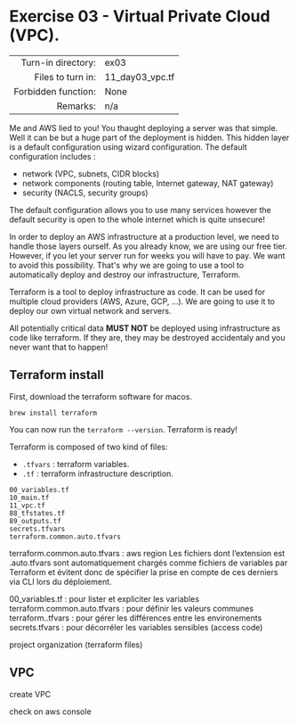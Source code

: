# Exercise 03 - Virtual Private Cloud (VPC).

|                         |                    |
| -----------------------:| ------------------ |
|   Turn-in directory:    |  ex03              |
|   Files to turn in:     |  11_day03_vpc.tf   |
|   Forbidden function:   |  None              |
|   Remarks:              |  n/a               |

Me and AWS lied to you! You thaught deploying a server was that simple. Well it can be but a huge part of the deployment is hidden. This hidden layer is a default configuration using wizard configuration. The default configuration includes :
- network (VPC, subnets, CIDR blocks)
- network components (routing table, Internet gateway, NAT gateway)
- security (NACLS, security groups)

The default configuration allows you to use many services however the default security is open to the whole internet which is quite unsecure!

In order to deploy an AWS infrastructure at a production level, we need to handle those layers ourself. As you already know, we are using our free tier. However, if you let your server run for weeks you will have to pay. We want to avoid this possibility. That's why we are going to use a tool to automatically deploy and destroy our infrastructure, Terraform.

Terraform is a tool to deploy infrastructure as code. It can be used for multiple cloud providers (AWS, Azure, GCP, ...). We are going to use it to deploy our own virtual network and servers.

All potentially critical data **MUST NOT** be deployed using infrastructure as code like terraform. If they are, they may be destroyed accidentaly and you never want that to happen!

## Terraform install

First, download the terraform software for macos.

```
brew install terraform
```

You can now run the `terraform --version`. Terraform is ready!

Terraform is composed of two kind of files:
- `.tfvars` : terraform variables.
- `.tf` : terraform infrastructure description.

```
00_variables.tf
10_main.tf
11_vpc.tf
88_tfstates.tf
89_outputs.tf
secrets.tfvars
terraform.common.auto.tfvars
```

terraform.common.auto.tfvars : aws region Les fichiers dont l’extension est .auto.tfvars sont automatiquement chargés comme fichiers de variables par Terraform et évitent donc de spécifier la prise en compte de ces derniers via CLI lors du déploiement.


00_variables.tf : pour lister et expliciter les variables
terraform.common.auto.tfvars : pour définir les valeurs communes
terraform.<ENV>.tfvars : pour gérer les différences entre les environements
secrets.tfvars : pour décorréler les variables sensibles (access code)


project organization (terraform files)

## VPC

create VPC

check on aws console

